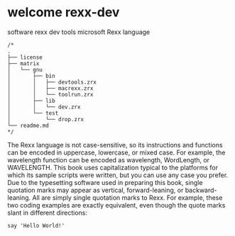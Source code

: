 # welcome rexx-dev
software rexx dev tools microsoft Rexx language

```rexx
/*
.
├── license
├── matrix
│   └── gnu
│       ├── bin
│       │   ├── devtools.zrx
│       │   ├── macrexx.zrx
│       │   └── toolrun.zrx
│       ├── lib
│       │   └── dev.zrx
│       └── test
│           └── drop.zrx
└── readme.md
*/
```

The Rexx language is not case-sensitive, so its instructions and functions can be encoded in uppercase,
lowercase, or mixed case. For example, the wavelength function can be encoded as wavelength,
WordLength, or WAVELENGTH. This book uses capitalization typical to the platforms for which its sample
scripts were written, but you can use any case you prefer.
Due to the typesetting software used in preparing this book, single quotation marks may appear as vertical,
forward-leaning, or backward-leaning. All are simply single quotation marks to Rexx. For example, these
two coding examples are exactly equivalent, even though the quote marks slant in different directions:

```rexx
say 'Hello World!'
```